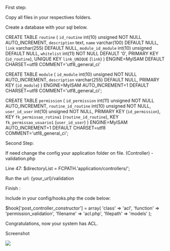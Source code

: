 First step: 

Copy all files in your respectives folders.

Create a database with your sql below.

CREATE TABLE `routine` (
  `id_routine` int(10) unsigned NOT NULL AUTO_INCREMENT,
  `description` text,
  `name` varchar(100) DEFAULT NULL,
  `link` varchar(255) DEFAULT NULL,
  `module_id_module` int(10) unsigned DEFAULT NULL,
  `whitelist` int(11) NOT NULL DEFAULT '0',
  PRIMARY KEY (`id_routine`),
  UNIQUE KEY `link_UNIQUE` (`link`)
) ENGINE=MyISAM DEFAULT CHARSET=utf8 COMMENT='utf8_general_ci'

CREATE TABLE `module` (
  `id_module` int(10) unsigned NOT NULL AUTO_INCREMENT,
  `description` varchar(255) DEFAULT NULL,
  PRIMARY KEY (`id_module`)
) ENGINE=MyISAM AUTO_INCREMENT=1 DEFAULT CHARSET=utf8 COMMENT='utf8_general_ci';

CREATE TABLE `permission` (
  `id_permission` int(11) unsigned NOT NULL AUTO_INCREMENT,
  `routine_id_routine` int(10) unsigned NOT NULL,
  `user_id_user` int(10) unsigned NOT NULL,
  PRIMARY KEY (`id_permission`),
  KEY `fk_permissao_rotina1` (`routine_id_routine`),
  KEY `fk_permissao_usuario1` (`user_id_user`)
) ENGINE=MyISAM AUTO_INCREMENT=1 DEFAULT CHARSET=utf8 COMMENT='utf8_general_ci';


Second Step:

If need change the config your application folder on file. (Controller) - validation.php

Line 47: $directoryList = FCPATH.'application/controllers/';

Run the url: {your_url}/validation


Finish :

Include in your config/hooks.php the code below:

$hook['post_controller_constructor'] = array(
    'class'    => 'acl',
    'function' => 'permission_validation',
    'filename' => 'acl.php',
    'filepath' => 'models'
);  

Congratulations, now your system has ACL.

Screenshot 

<img style="max-width:100%;" data-canonical-src="https://raw.github.com/thumbor/thumbor/master/logo-thumbor.png" src="https://camo.githubusercontent.com/0e70e67eb66dbda26bfe32dbd8c7ff3e5b6a5fdb/68747470733a2f2f7261772e6769746875622e636f6d2f7468756d626f722f7468756d626f722f6d61737465722f6c6f676f2d7468756d626f722e706e67">
